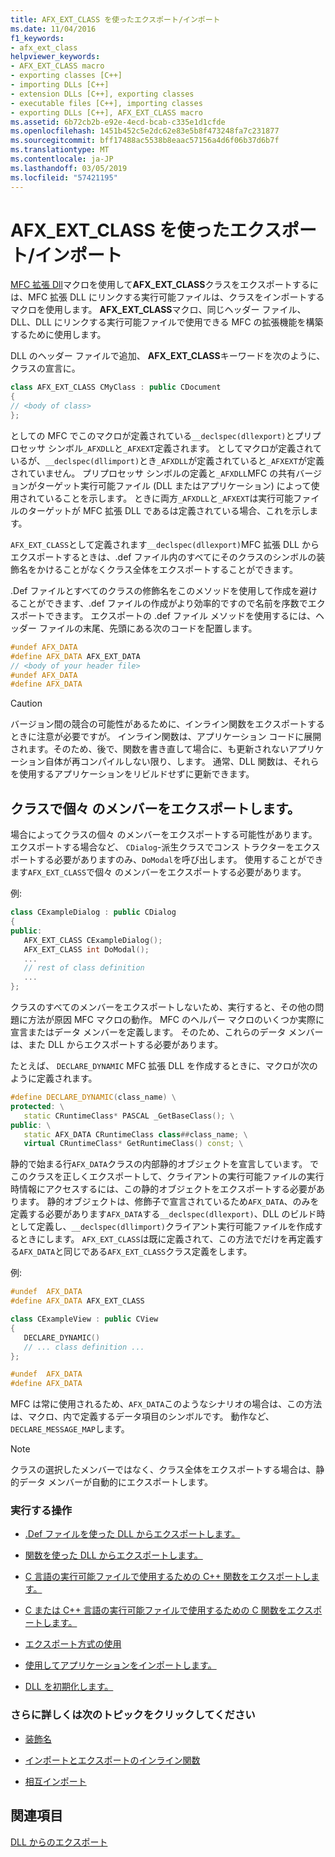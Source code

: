 ```yaml
---
title: AFX_EXT_CLASS を使ったエクスポート/インポート
ms.date: 11/04/2016
f1_keywords:
- afx_ext_class
helpviewer_keywords:
- AFX_EXT_CLASS macro
- exporting classes [C++]
- importing DLLs [C++]
- extension DLLs [C++], exporting classes
- executable files [C++], importing classes
- exporting DLLs [C++], AFX_EXT_CLASS macro
ms.assetid: 6b72cb2b-e92e-4ecd-bcab-c335e1d1cfde
ms.openlocfilehash: 1451b452c5e2dc62e83e5b8f473248fa7c231877
ms.sourcegitcommit: bff17488ac5538b8eaac57156a4d6f06b37d6b7f
ms.translationtype: MT
ms.contentlocale: ja-JP
ms.lasthandoff: 03/05/2019
ms.locfileid: "57421195"
---
```

# <a name="exporting-and-importing-using-afxextclass"></a>AFX_EXT_CLASS を使ったエクスポート/インポート

[MFC 拡張 Dll](../build/extension-dlls-overview.md)マクロを使用して**AFX_EXT_CLASS**クラスをエクスポートするには、MFC 拡張 DLL にリンクする実行可能ファイルは、クラスをインポートするマクロを使用します。 **AFX_EXT_CLASS**マクロ、同じヘッダー ファイル、DLL、DLL にリンクする実行可能ファイルで使用できる MFC の拡張機能を構築するために使用します。

DLL のヘッダー ファイルで追加、 **AFX_EXT_CLASS**キーワードを次のように、クラスの宣言に。

```cpp
class AFX_EXT_CLASS CMyClass : public CDocument
{
// <body of class>
};
```

としての MFC でこのマクロが定義されている`__declspec(dllexport)`とプリプロセッサ シンボル`_AFXDLL`と`_AFXEXT`定義されます。 としてマクロが定義されているが、`__declspec(dllimport)`とき`_AFXDLL`が定義されていると`_AFXEXT`が定義されていません。 プリプロセッサ シンボルの定義と`_AFXDLL`MFC の共有バージョンがターゲット実行可能ファイル (DLL またはアプリケーション) によって使用されていることを示します。 ときに両方`_AFXDLL`と`_AFXEXT`は実行可能ファイルのターゲットが MFC 拡張 DLL であるは定義されている場合、これを示します。

`AFX_EXT_CLASS`として定義されます`__declspec(dllexport)`MFC 拡張 DLL からエクスポートするときは、.def ファイル内のすべてにそのクラスのシンボルの装飾名をかけることがなくクラス全体をエクスポートすることができます。

.Def ファイルとすべてのクラスの修飾名をこのメソッドを使用して作成を避けることができます、.def ファイルの作成がより効率的ですので名前を序数でエクスポートできます。 エクスポートの .def ファイル メソッドを使用するには、ヘッダー ファイルの末尾、先頭にある次のコードを配置します。

```cpp
#undef AFX_DATA
#define AFX_DATA AFX_EXT_DATA
// <body of your header file>
#undef AFX_DATA
#define AFX_DATA
```

> [!CAUTION]
>  バージョン間の競合の可能性があるために、インライン関数をエクスポートするときに注意が必要ですが。 インライン関数は、アプリケーション コードに展開されます。そのため、後で、関数を書き直して場合に、も更新されないアプリケーション自体が再コンパイルしない限り、します。 通常、DLL 関数は、それらを使用するアプリケーションをリビルドせずに更新できます。

## <a name="exporting-individual-members-in-a-class"></a>クラスで個々 のメンバーをエクスポートします。

場合によってクラスの個々 のメンバーをエクスポートする可能性があります。 エクスポートする場合など、 `CDialog`-派生クラスでコンス トラクターをエクスポートする必要がありますのみ、`DoModal`を呼び出します。 使用することができます`AFX_EXT_CLASS`で個々 のメンバーをエクスポートする必要があります。

例:

```cpp
class CExampleDialog : public CDialog
{
public:
   AFX_EXT_CLASS CExampleDialog();
   AFX_EXT_CLASS int DoModal();
   ...
   // rest of class definition
   ...
};
```

クラスのすべてのメンバーをエクスポートしないため、実行すると、その他の問題に方法が原因 MFC マクロの動作。 MFC のヘルパー マクロのいくつか実際に宣言またはデータ メンバーを定義します。 そのため、これらのデータ メンバーは、また DLL からエクスポートする必要があります。

たとえば、 `DECLARE_DYNAMIC` MFC 拡張 DLL を作成するときに、マクロが次のように定義されます。

```cpp
#define DECLARE_DYNAMIC(class_name) \
protected: \
   static CRuntimeClass* PASCAL _GetBaseClass(); \
public: \
   static AFX_DATA CRuntimeClass class##class_name; \
   virtual CRuntimeClass* GetRuntimeClass() const; \
```

静的で始まる行`AFX_DATA`クラスの内部静的オブジェクトを宣言しています。 でこのクラスを正しくエクスポートして、クライアントの実行可能ファイルの実行時情報にアクセスするには、この静的オブジェクトをエクスポートする必要があります。 静的オブジェクトは、修飾子で宣言されているため`AFX_DATA`、のみを定義する必要があります`AFX_DATA`する`__declspec(dllexport)`、DLL のビルド時として定義し、`__declspec(dllimport)`クライアント実行可能ファイルを作成するときにします。 `AFX_EXT_CLASS`は既に定義されて、この方法でだけを再定義する`AFX_DATA`と同じである`AFX_EXT_CLASS`クラス定義をします。

例:

```cpp
#undef  AFX_DATA
#define AFX_DATA AFX_EXT_CLASS

class CExampleView : public CView
{
   DECLARE_DYNAMIC()
   // ... class definition ...
};

#undef  AFX_DATA
#define AFX_DATA
```

MFC は常に使用されるため、`AFX_DATA`このようなシナリオの場合は、この方法は、マクロ、内で定義するデータ項目のシンボルです。 動作など、`DECLARE_MESSAGE_MAP`します。

> [!NOTE]
>  クラスの選択したメンバーではなく、クラス全体をエクスポートする場合は、静的データ メンバーが自動的にエクスポートします。

### <a name="what-do-you-want-to-do"></a>実行する操作

- [.Def ファイルを使った DLL からエクスポートします。](../build/exporting-from-a-dll-using-def-files.md)

- [関数を使った DLL からエクスポートします。](../build/exporting-from-a-dll-using-declspec-dllexport.md)

- [C 言語の実行可能ファイルで使用するための C++ 関数をエクスポートします。](../build/exporting-cpp-functions-for-use-in-c-language-executables.md)

- [C または C++ 言語の実行可能ファイルで使用するための C 関数をエクスポートします。](../build/exporting-c-functions-for-use-in-c-or-cpp-language-executables.md)

- [エクスポート方式の使用](../build/determining-which-exporting-method-to-use.md)

- [使用してアプリケーションをインポートします。](../build/importing-into-an-application-using-declspec-dllimport.md)

- [DLL を初期化します。](../build/run-time-library-behavior.md#initializing-a-dll)

### <a name="what-do-you-want-to-know-more-about"></a>さらに詳しくは次のトピックをクリックしてください

- [装飾名](../build/reference/decorated-names.md)

- [インポートとエクスポートのインライン関数](../build/importing-and-exporting-inline-functions.md)

- [相互インポート](../build/mutual-imports.md)

## <a name="see-also"></a>関連項目

[DLL からのエクスポート](../build/exporting-from-a-dll.md)
